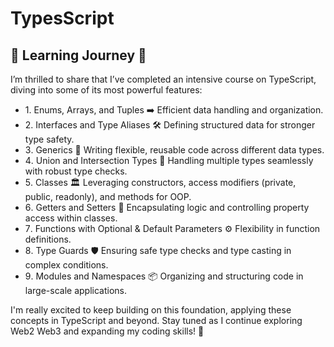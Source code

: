 # TypesScript

## 🌟 Learning Journey 🌟

I’m thrilled to share that I’ve completed an intensive course on TypeScript, diving into some of its most powerful features:

- 1️. Enums, Arrays, and Tuples ➡️ Efficient data handling and organization.
- 2️. Interfaces and Type Aliases 🛠️ Defining structured data for stronger type safety.
- 3️. Generics 🔄 Writing flexible, reusable code across different data types.
- 4️. Union and Intersection Types 🔗 Handling multiple types seamlessly with robust type checks.
- 5️. Classes 🏛️ Leveraging constructors, access modifiers (private, public, readonly), and methods for OOP.
- 6️. Getters and Setters 🔐 Encapsulating logic and controlling property access within classes.
- 7️. Functions with Optional & Default Parameters ⚙️ Flexibility in function definitions.
- 8️. Type Guards 🛡️ Ensuring safe type checks and type casting in complex conditions.
- 9️. Modules and Namespaces 📦 Organizing and structuring code in large-scale applications.

I'm really excited to keep building on this foundation, applying these concepts in TypeScript and beyond. Stay tuned as I continue exploring Web2 Web3 and expanding my coding skills! 🚀

